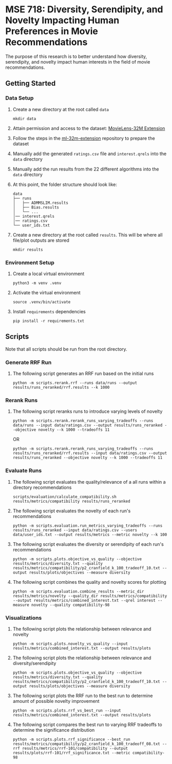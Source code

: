 # MSE 718: Diversity, Serendipity, and Novelty Impacting Human Preferences in Movie Recommendations

The purpose of this research is to better understand how diversity, serendipity, and novelty impact human interests in the field of movie recommendations.

## Getting Started

### Data Setup

1. Create a new directory at the root called `data`
    ```
    mkdir data
    ```

2. Attain permission and access to the dataset: [MovieLens-32M Extension](https://uwaterlooir.github.io/datasets/ml-32m-extension)

3. Follow the steps in the [ml-32m-extension](https://github.com/UWaterlooIR/ml-32m-extension) repository to prepare the dataset

4. Manually add the generated `ratings.csv` file and `interest.qrels` into the `data` directory

5. Manually add the run results from the 22 different algorithms into the `data` directory

6. At this point, the folder structure should look like:
    ```
    data
    ├── runs
    │   ├── ADMMSLIM.results
    │   ├── Bias.results
    │   └── ...
    │── interest.qrels
    │── ratings.csv
    └── user_ids.txt
    ```

7. Create a new directory at the root called `results`. This will be where all file/plot outputs are stored 
    ```
    mkdir results
    ```

### Environment Setup

1. Create a local virtual environment
    ```
    python3 -m venv .venv
    ```

2. Activate the virtual environment
    ```
    source .venv/bin/activate
    ```

3. Install `requirements` dependencies
    ```
    pip install -r requirements.txt
    ```

## Scripts

Note that all scripts should be run from the root directory.

### Generate RRF Run

1. The following script generates an RRF run based on the initial runs
    ```
    python -m scripts.rerank.rrf --runs data/runs --output results/runs_reranked/rrf.results --k 1000
    ```

### Rerank Runs

1. The following script reranks runs to introduce varying levels of novelty
    ```
    python -m scripts.rerank.rerank_runs_varying_tradeoffs --runs data/runs --input data/ratings.csv --output results/runs_reranked --objective novelty --k 1000 --tradeoffs 11
    ```
    OR
    ```
    python -m scripts.rerank.rerank_runs_varying_tradeoffs --runs results/runs_reranked/rrf.results --input data/ratings.csv --output results/runs_reranked --objective novelty --k 1000 --tradeoffs 11
    ```

### Evaluate Runs

1. The following script evaluates the quality/relevance of a all runs within a directory recommendations
    ```
    scripts/evaluation/calculate_compatibility.sh results/metrics/compatibility results/runs_reranked
    ```

2. The following script evaluates the novelty of each run's recommendations
    ```
    python -m scripts.evaluation.run_metrics_varying_tradeoffs --runs results/runs_reranked --input data/ratings.csv --users data/user_ids.txt --output results/metrics --metric novelty --k 100
    ```
3. The following script evaluates the diversity or serendipity of each run's recommendations
    ```
    python -m scripts.plots.objective_vs_quality --objective results/metrics/diversity.txt --quality results/metrics/compatibility/p2_cranfield_k_100_tradeoff_10.txt --output results/plots/objectives --measure diversity
    ```

4. The following script combines the quality and novelty scores for plotting
    ```
    python -m scripts.evaluation.combine_results --metric_dir results/metrics/novelty --quality_dir results/metrics/compatibility --output results/metrics/combined_interest.txt --qrel interest --measure novelty --quality compatibility-98
    ```

### Visualizations

1. The following script plots the relationship between relevance and novelty
    ```
    python -m scripts.plots.novelty_vs_quality --input results/metrics/combined_interest.txt --output results/plots
    ```

2. The following script plots the relationship between relevance and diversity/serendipity
    ```
    python -m scripts.plots.objective_vs_quality --objective results/metrics/diversity.txt --quality results/metrics/compatibility/p2_cranfield_k_100_tradeoff_10.txt --output results/plots/objectives --measure diversity
    ```

3. The following script plots the RRF run to the best run to determine amount of possible novelty improvement
    ```
    python -m scripts.plots.rrf_vs_best_run --input results/metrics/combined_interest.txt --output results/plots
    ```

4. The following script compares the best run to varying RRF tradeoffs to determine the significance distribution
    ```
    python -m scripts.plots.rrf_significance --best_run results/metrics/compatibility/p2_cranfield_k_100_tradeoff_08.txt --rrf results/metrics/rrf-101/compatibility --output results/plots/rrf-101/rrf_significance.txt --metric compatibility-98
    ```
